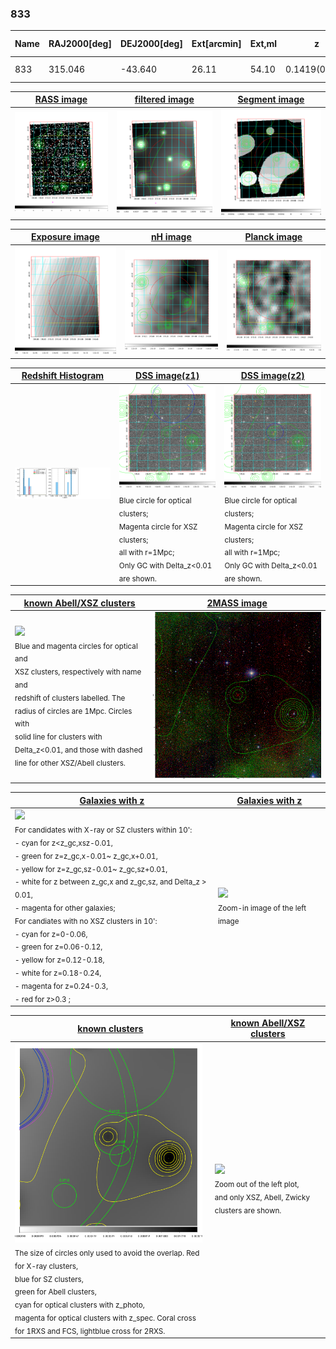<div STYLE="page-break-after: always;"></div>

### 833

|Name|RAJ2000[deg]|DEJ2000[deg] |Ext[arcmin]| Ext,ml | z | z_src| C|GC(XSZ,Delta_z<0.01)| GC(OPT,Delta_z<0.01)|GC| R_sig[arcmin] | R500[arcmin] | R500[Mpc]| CRsig[c/s] | CR500[c/s] |L500[1E44 erg/s]|F500[1E-12 erg/s/cm^2]| M500[1E14 Msun]|Tx[keV]|Cnt_sig|Beta|Rc[arcmin]|Comment|Alias|
|---|---|---|---|---|---|------|---|--------|---------|----------|---|---|---|---|---|---|---|---|---|---|---|---|---|---|
|833| 315.046| -43.640| 26.11| 54.10| 0.1419(0.000)| z_opt| S| -| W| N, W| 30.625| 8.757| 1.311| 0.714(0.111)| 0.638(0.099)| 6.679(2.723)| 12.390(5.050)| 7.36(1.42)| 7.68(0.95)| 372.4| 0.607(-0.082+0.121)| 19.590(-2.838+3.856)| -| t624|

|[RASS image](../image/833/833_img.pdf)|[filtered image](../image/833/833_fil.pdf)|[Segment image](../image/833/833_seg.pdf)|
|-------------------|--------------------|-------------------|
| <img src="../image/833/833_img.png" width="300">  | <img src="../image/833/833_fil.png" width="300">   | <img src="../image/833/833_seg.png" width="300">  |

|[Exposure image](../image/833/833_mex.pdf)| [nH image](../image/833/833_nh.pdf)| [Planck image](../image/833/833_p.pdf)|
|-------------------|--------------------|-------------------|
|<img src="../image/833/833_mex.png" width="300">   | <img src="../image/833/833_nh.png" width="300">    | <img src="../image/833/833_p.png" width="300"> |

|[Redshift Histogram](../image/833/833_zg.pdf) | [DSS image(z1)](../image/833/833_dss_z1.pdf)      |  [DSS image(z2)](../image/833/833_dss_z2.pdf)    |
|-------------------|--------------------|-------------------|
|<img src="../image/833/833_zg.png" width="300"> |<img src="../image/833/833_dss_z1.png" width="300"> <sub><br>Blue circle for optical clusters; <br>Magenta circle for XSZ clusters; <br>all with r=1Mpc; <br>Only GC with Delta_z<0.01 are shown. </sub>| <img src="../image/833/833_dss_z2.png" width="300"><sub><br>Blue circle for optical clusters; <br>Magenta circle for XSZ clusters; <br>all with r=1Mpc; <br>Only GC with Delta_z<0.01 are shown. </sub> |

|[known Abell/XSZ clusters](../image/833/833_m.pdf) | [2MASS image](../image/833/833_2mass.pdf)      |
|-------------------|-------------------|
|<img src=../image/833/833_m.png width="300"> <br><sub>Blue and magenta circles for optical and <br>XSZ clusters, respectively with name and <br>redshift of clusters labelled. The <br>radius of circles are 1Mpc. Circles with <br>solid line for clusters with <br>Delta_z<0.01, and those with dashed <br>line for other XSZ/Abell clusters.        </sub>|<img src="../image/833/833_2mass.png" width="300">  |

|[Galaxies with z](../image/833/833_opt_ned.pdf) |[Galaxies with z](../image/833/833_opt_ned_zoom.pdf) |
|-------------------|-------------------|
| <img src=../image/833/833_opt_ned.png width="300"> <br><sub> For candidates with X-ray or SZ clusters within 10': <br> - cyan for z<z_gc,xsz-0.01, <br> - green for z=z_gc,x-0.01~ z_gc,x+0.01, <br> - yellow for z=z_gc,sz-0.01~ z_gc,sz+0.01, <br> - white for z between z_gc,x and z_gc,sz, and Delta_z > 0.01, <br> - magenta for other galaxies; <br>For candiates with no XSZ clusters in 10': <br> - cyan for z=0-0.06, <br> - green for z=0.06-0.12, <br> - yellow for z=0.12-0.18, <br> - white for z=0.18-0.24, <br> - magenta for z=0.24-0.3, <br> - red for z>0.3 ;  </sub>|<img src=../image/833/833_opt_ned_zoom.png width="300">  <br><sub> Zoom-in image of the left image</sub>|

|[known clusters](../image/833/833_gc.pdf) |[known Abell/XSZ clusters](../image/833/833_gc_large.pdf) |
|-------------------|-------------------|
| <img src=../image/833/833_gc.png width="300"> <br><sub> The size of circles only used to avoid the overlap. Red for X-ray clusters, <br> blue for SZ clusters, <br> green for Abell clusters, <br> cyan for optical clusters with z_photo, <br> magenta for optical clusters with z_spec. Coral cross for 1RXS and FCS, lightblue cross for 2RXS. </sub>|<img src=../image/833/833_gc_large.png width="300"> <br><sub> Zoom out of the left plot, <br> and only XSZ, Abell, Zwicky clusters are shown. </sub> |



